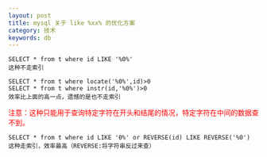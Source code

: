 ```yaml
---
layout: post
title: mysql 关于 like %xx% 的优化方案
category: 技术
keywords: db
---
```


```
SELECT * from t where id LIKE '%0%'
这种不走索引
```

```
SELECT * from t where locate('%0%',id)>0
SELECT * from t where instr(id,'%0%')>0
效率比上面的高一点，遗憾的是也不走索引
```

<font color="red">注意：这种只能用于查询特定字符在开头和结尾的情况，特定字符在中间的数据查不到。</font>
```
SELECT * from t where id LIKE '0%' or REVERSE(id) LIKE REVERSE('%0')
这种走索引，效率最高（REVERSE:将字符串反过来查）
```